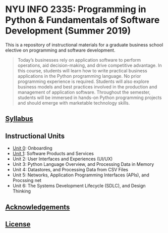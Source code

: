 # NYU INFO 2335: Programming in Python & Fundamentals of Software Development (Summer 2019)


This is a repository of instructional materials for a graduate business school elective on programming and software development.

> Today’s businesses rely on application software to perform operations, aid decision-making, and drive competitive advantage. In this course, students will learn how to write practical business applications in the Python programming language. No prior programming experience is required. Students will also explore business models and best practices involved in the production and management of application software. Throughout the semester, students will be immersed in hands-on Python programming projects and should emerge with marketable technology skills.

## [Syllabus](/SYLLABUS.pdf)

## Instructional Units

  + [Unit 0](/units/unit-0.md): Onboarding
  + [Unit 1](/units/unit-1.md): Software Products and Services
  + Unit 2: User Interfaces and Experiences (UI/UX)
  + Unit 3: Python Language Overview, and Processing Data in Memory
  + Unit 4: Datastores, and Processing Data from CSV Files
  + Unit 5: Networks, Application Programming Interfaces (APIs), and Procssing net
  + Unit 6: The Systems Development Lifecycle (SDLC), and Design Thinking

## [Acknowledgements](/CREDITS.md)

## [License](/LICENSE.md)
